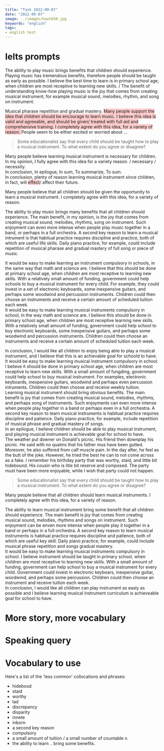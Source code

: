 ```yaml
---
title: "Task 2022-09-07"
date: "2022-09-07"
image: ../images/howl650.jpg
keywords: "english"
tags:
- english test
---
```

# Ielts prompts
The ability to play music brings benefits that children should experience. <br>
Playing music has tremendous benefits, therefore people should be taught as early as possible. I believe the best time to learn is in primary school age, when children are most receptive to learning new skills. / The benefit of understanding know-how playing music is the joy that comes from creating musical instrument, for example musical sound, melodies, rhythm, and song on instrument.

Musical pharase repetition and gradual mastery.
<span style="background-color:#FFCCCB">Many people support the idea that children should be encourage to learn music. I believe this idea is valid and agreeable, and should be given/ treated with full aid and comprehensive training. I completely agree with this idea, for a variety of reason. </span> People seem to be either excited or worried about ...


> Some educationalist say that every child should be taught how to play a musical instrument. To what extent do you agree or disagree?

Many people believe learning musical instrument is necessary for children. In my opinion, I fully agree with this idea for a variety reason. / necessary / necessity. <br>
In conclusion, In epilogue, In sum, To summarize, To sum.<br>
In conclusion, plenty of reason learning musical instrument since children, in fact, will <span style="background-color:#FFCCCB">effect</span>/ affect their future.

Many people believe that all children should be given the opportunity to learn a musical instrument. I completely agree with this idea, for a variety of reason.

The ability to play music brings many benefits that all children should experience. The main benefit, in my opinion, is the joy that comes from creating musical sound, melodies, rhythms, song on instrument. Such enjoyment can even more intense when people play music together in a band, or perhaps in a full orchestra. A second key reason to learn a musical intrument is that habitual practice requires discipline and practice, both of which are useful life skills. Daily piano practice, for example, could include repetition of musical pharase and gradual mastery of full song or piece of music.

It would be easy to make learning an instrument compulsory in schools, in the same way that math and science are. I believe that this should be done at primary school age, when children are most receptive to learning new skills. With a relatively small amount of funding, government could help schools to buy a musical instrument for every child. For example, they could invest in a set of electronic keyboards, some inexpensive guitars, and perhaps some woodwind and percussion instruments. Children could then choose an instruments and receive a certain amount of scheduled tuition each week.<br>
It would be easy to make learning musical instruments compulsory in school, in the way math and science are. I believe this should be done in primary school age, when children are most receptive learning new skills. With a relatively small amount of funding, government could help school to buy electronic keyboards, some inexpensive guitars, and perhaps some woodwind and percussion instruments. Children could then choose an instruments and receive a certain amount of scheduled tuition each week.

In conclusion, I would like all children to enjoy being able to play a musical instrument, and I believe that this is an achievable goal for schoold to have.<br>
It would be easy to make learning musical instrument compulsory in school. I believe it should be done in primary school age, when children are most receptive to learn new skills. With a small amount of fungding, government could help school to buy musical instrument. For examples, electronic keyboards, inexpensive guitars, woodwind and perhaps even percussion intruments. Children could then choose and receive weekly tuition. <br>
Learning musical instrument should bring obvious benefits. The main benefit is joy that comes from creating musical sound, melodies, rhythms, and perhaps song of instruments. Such enjoyments can even more intense when people play together in a band or perhaps even in a full orchestra. A second key reason to learn musical instruments is habitual practice requires discipline and patience. Daily piano practice, for example, include repetition of musical phrase and gradual mastery of songs. <br>
In an epilogue, I believe children should be able to play musical instrument, and playing musical instrument is achievable goal for school to have.<br>
The weather put downer on Donald's picnic. His friend then downplay his picnic. He said with no qualms that his father mus have been gutted. Moreover, he also suffered from calf muscle pain. In the day after, he feel as the butt of the joke. However, he tried the best he can to not come across as a fake. I remember his birthday party that was worthy, staid, and little bit hidebound. His cousin who is litle bit reserve and composed. The party must have been more enjoyable, while I wish that party could not happen. <br>

> Some educationalist say that every child should be taught how to play a musical instrument. To what extent do you agree or disagree?

Many people believe that all children should learn musical instruments. I completely agree with this idea, for a variety of reason.

The ability to learn musical instrument bring some benefit that all children should experience. The main benefit is joy that comes from creating musical sound, melodies, rhythms and songs on instrument. Such enjoyment can be enven more intense when people play it together in a band or perhaps in a full orchestra. A second key reason to learn musical instruments is habitual practice requires discipline and patience, both of which are useful key skill. Daily piano practice, for example, could include musical phrase repetition and songs gradual mastery.<br>
It would be easy to make learning musical instruments compulsory in school. I believe instrument should be taught in primary school, when children are most receptive to learning new skills. With a small amount of funding, government can help school to buy a musical instrument for every child. Government could invest in electronic keyboars, inexpensive guitar, woodwind, and perhaps some percussion. Children could then choose an instrument and receive tuition each week.<br>
In conclusion, I would like all children can play instrument as easly as possible and I believe learning musical instrument curriculum is achieveable goal for school to have.


# More story, more vocabulary
# Speaking query
# Vocabulary to use
Here's a list of the 'less common' collocations and phrases:
* hideboud
* staid
* worthy
* lad
* discrepancy
* disparity
* innete
* inborn
* a second key reason
* compulsory
* a small amount of tuition / a small number of countable n.
* the ability to learn .. bring some benefits.
